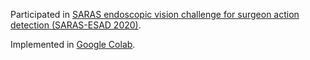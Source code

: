 Participated in [SARAS endoscopic vision challenge for surgeon action detection
(SARAS-ESAD 2020)](https://saras-esad.grand-challenge.org/Home/).

Implemented in [Google Colab](https://colab.research.google.com/).
